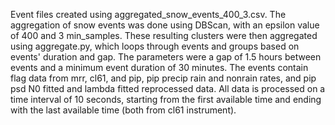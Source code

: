 Event files created using aggregated_snow_events_400_3.csv. The aggregation of 
snow events was done using DBScan, with an epsilon value of 400 and 3 min_samples. 
These resulting clusters were then aggregated using aggregate.py, which loops 
through events and groups based on events' duration and gap. The parameters were 
a gap of 1.5 hours between events and a minimum event duration of 30 minutes. 
The events contain flag data from mrr, cl61, and pip, pip precip rain and nonrain
rates, and pip psd N0 fitted and lambda fitted reprocessed data. All data is 
processed on a time interval of 10 seconds, starting from the first available time
and ending with the last available time (both from cl61 instrument). 